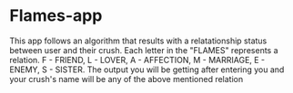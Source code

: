 # Flames-app

This app follows an algorithm that results with a relatationship status between user and their crush.
Each letter in the "FLAMES" represents a relation.
F - FRIEND,
L - LOVER,
A - AFFECTION,
M - MARRIAGE,
E - ENEMY,
S - SISTER.
The output you will be getting after entering you and your crush's name will be any of the above mentioned relation
